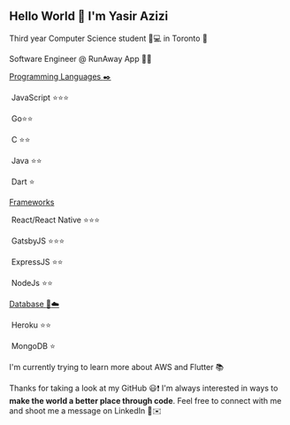 ## Hello World :wave: I'm Yasir Azizi

Third year Computer Science student :school_satchel::computer: in Toronto :city_sunrise:

Software Engineer @ RunAway App :microscope::iphone:



<u>Programming Languages :black_nib:</u>

​		JavaScript :star::star::star:

​		Go:star::star:

​     	C :star::star:

​     	Java :star::star:

​    	Dart :star:

<u>Frameworks</u>

​     	React/React Native :star::star::star:

​     	GatsbyJS :star::star::star:

​    	ExpressJS :star::star:

​     	NodeJs :star::star:

<u>Database :floppy_disk::cloud:</u>

​    	Heroku :star::star:

​    	MongoDB :star:







I'm currently trying to learn more about AWS and Flutter 📚

Thanks for taking a look at my GitHub :smiley::exclamation:  I'm always interested in ways to **make the world a better place  through code**. Feel free to connect with me and shoot me a message on LinkedIn :gun:✉️​

